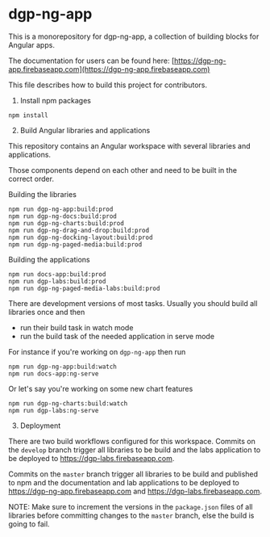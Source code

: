 # dgp-ng-app

This is a monorepository for dgp-ng-app, a collection of building blocks for Angular apps.

The documentation for users can be found here: [https://dgp-ng-app.firebaseapp.com](https://dgp-ng-app.firebaseapp.com)

This file describes how to build this project for contributors.

1. Install npm packages

````
npm install
````

2. Build Angular libraries and applications

This repository contains an Angular workspace with several libraries and applications.

Those components depend on each other and need to be built in the correct order.

Building the libraries

````
npm run dgp-ng-app:build:prod
npm run dgp-ng-docs:build:prod
npm run dgp-ng-charts:build:prod
npm run dgp-ng-drag-and-drop:build:prod
npm run dgp-ng-docking-layout:build:prod
npm run dgp-ng-paged-media:build:prod
````

Building the applications

````
npm run docs-app:build:prod
npm run dgp-labs:build:prod
npm run dgp-ng-paged-media-labs:build:prod
````

There are development versions of most tasks.
Usually you should build all libraries once and then

- run their build task in watch mode
- run the build task of the needed application in serve mode

For instance if you're working on ``dgp-ng-app`` then run

````
npm run dgp-ng-app:build:watch
npm run docs-app:ng-serve
````

Or let's say you're working on some new chart features

````
npm run dgp-ng-charts:build:watch
npm run dgp-labs:ng-serve
````

3. Deployment

There are two build workflows configured for this workspace.
Commits on the ``develop`` branch trigger all libraries to be build
and the labs application to be deployed to https://dgp-labs.firebaseapp.com.

Commits on the ``master`` branch trigger all libraries to be build and published
to npm and the documentation and lab applications to be deployed to
https://dgp-ng-app.firebaseapp.com and https://dgp-labs.firebaseapp.com.

NOTE: Make sure to increment the versions in the ``package.json`` files of all libraries
before committing changes to the ``master`` branch, else the build is going to fail.

